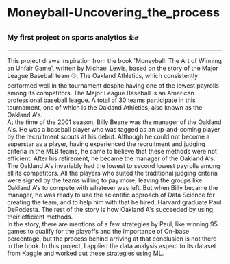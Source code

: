 # Moneyball-Uncovering_the_process
### My first project on sports analytics :basketball_man:
---

This project draws inspiration from the book 'Moneyball: The Art of Winning an Unfair Game', written by Michael Lewis, based on the story of the Major League Baseball team :baseball:, The Oakland Athletics, which consistently performed well in the tournament despite having one of the lowest payrolls among its competitors.
The Major League Baseball is an American professional baseball league. A total of 30 teams participate in this tournament, one of which is the Oakland Athletics, also known as the Oakland A's.<br />
At the time of the 2001 season, Billy Beane was the manager of the Oakland A's. He was a baseball player who was tagged as an up-and-coming player by the recruitment scouts at his debut. Although he could not become a superstar as a player, having experienced the recruitment and judging criteria in the MLB teams, he came to believe that these methods were not efficient. After his retirement, he became the manager of the Oakland A's. The Oakland A's invariably had the lowest to second lowest payrolls among all its competitors. All the players who suited the traditional judging criteria were signed by the teams willing to pay more, leaving the groups like Oakland A's to compete with whatever was left. But when Billy became the manager, he was ready to use the scientific approach of Data Science for creating the team, and to help him with that he hired, Harvard graduate Paul DePodesta. The rest of the story is how Oakland A's succeeded by using their efficient methods.<br />
In the story, there are mentions of a few strategies by Paul, like winning 95 games to qualify for the playoffs and the importance of On-base percentage, but the process behind arriving at that conclusion is not there in the book. In this project, I applied the data analysis aspect to its dataset from Kaggle and worked out these strategies using ML.
